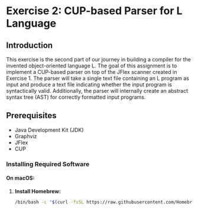 # Exercise 2: CUP-based Parser for L Language

## Introduction

This exercise is the second part of our journey in building a compiler for the invented object-oriented language L. The goal of this assignment is to implement a CUP-based parser on top of the JFlex scanner created in Exercise 1. The parser will take a single text file containing an L program as input and produce a text file indicating whether the input program is syntactically valid. Additionally, the parser will internally create an abstract syntax tree (AST) for correctly formatted input programs.

## Prerequisites

- Java Development Kit (JDK)
- Graphviz
- JFlex
- CUP

### Installing Required Software

#### On macOS:

1. **Install Homebrew:**
   ```bash
   /bin/bash -c "$(curl -fsSL https://raw.githubusercontent.com/Homebrew/install/HEAD/install.sh)"

